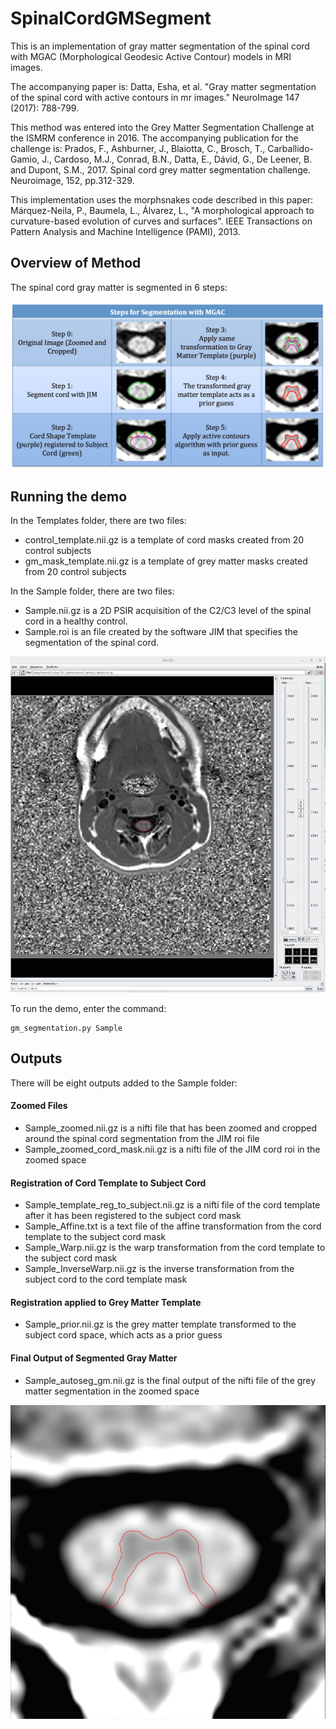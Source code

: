 # SpinalCordGMSegment

This is an implementation of gray matter segmentation of the spinal cord with MGAC (Morphological Geodesic Active Contour) models in MRI images.

The accompanying paper is:
Datta, Esha, et al. "Gray matter segmentation of the spinal cord with active contours in mr images." NeuroImage 147 (2017): 788-799.

This method was entered into the Grey Matter Segmentation Challenge at the ISMRM conference in 2016.  The accompanying publication for the challenge is:
Prados, F., Ashburner, J., Blaiotta, C., Brosch, T., Carballido-Gamio, J., Cardoso, M.J., Conrad, B.N., Datta, E., Dávid, G., De Leener, B. and Dupont, S.M., 2017. Spinal cord grey matter segmentation challenge. Neuroimage, 152, pp.312-329.

This implementation uses the morphsnakes code described in this paper:
Márquez-Neila, P., Baumela, L., Álvarez, L., "A morphological approach to curvature-based evolution of curves and surfaces". IEEE Transactions on Pattern Analysis and Machine Intelligence (PAMI), 2013.

## Overview of Method

The spinal cord gray matter is segmented in 6 steps:

![Segmentation_steps](readme_jpgs/Segmentation_steps.jpg)

## Running the demo

In the Templates folder, there are two files:
* control_template.nii.gz is a template of cord masks created from 20 control subjects
* gm_mask_template.nii.gz is a template of grey matter masks created from 20 control subjects

In the Sample folder, there are two files:
* Sample.nii.gz is a 2D PSIR acquisition of the C2/C3 level of the spinal cord in a healthy control.
* Sample.roi is an file created by the software JIM that specifies the segmentation of the spinal cord.

![sample_files](readme_jpgs/JIM.jpg)

To run the demo, enter the command:
```
gm_segmentation.py Sample
```

## Outputs
There will be eight outputs added to the Sample folder:

#### Zoomed Files
* Sample_zoomed.nii.gz is a nifti file that has been zoomed and cropped around the spinal cord segmentation from the JIM roi file
* Sample_zoomed_cord_mask.nii.gz is a nifti file of the JIM cord roi in the zoomed space
#### Registration of Cord Template to Subject Cord
* Sample_template_reg_to_subject.nii.gz is a nifti file of the cord template after it has been registered to the subject cord mask
* Sample_Affine.txt is a text file of the affine transformation from the cord template to the subject cord mask
* Sample_Warp.nii.gz is the warp transformation from the cord template to the subject cord mask
* Sample_InverseWarp.nii.gz is the inverse transformation from the subject cord to the cord template mask
#### Registration applied to Grey Matter Template
* Sample_prior.nii.gz is the grey matter template transformed to the subject cord space, which acts as a prior guess
#### Final Output of Segmented Gray Matter
* Sample_autoseg_gm.nii.gz is the final output of the nifti file of the grey matter segmentation in the zoomed space

![Final_output](readme_jpgs/final_gm_segmentation.jpg)

